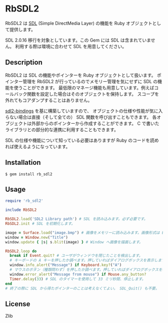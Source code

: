 # RbSDL2

RbSDL2 は [SDL](https://www.libsdl.org) (Simple DirectMedia Layer) の機能を
Ruby オブジェクトとして提供します。

SDL 2.0.16 移行を対象としています。この Gem には SDL は含まれていません。
利用する際は環境に合わせて SDL を用意してください。

## Description

RbSDL2 は SDL の機能やポインターを Ruby オブジェクトとして扱います。
ポインター管理を RbSDL2 が行っているのでメモリー管理を気にせずに SDL の機能を使うことができます。
最低限のマネージ機能も用意しています。例えばコールバック関数を設定した場合はそのオブジェクトを保持します。
スコープを外れてもコアダンプすることはありません。

[sdl2-bindings](https://rubygems.org/gems/sdl2-bindings) を基に構築していますので、
オブジェクトの仕様や性能が気に入らない場合は直接（そして全ての） SDL 関数を呼び出すこともできます。
各オブジェクトは外部からのポインターから作成することができます。
C で書いたライブラリとの部分的な連携に利用することもできます。

SDL の仕様や機能について知っている必要はありますが Ruby のコードを読めれば使えるようになっています。

## Installation

    $ gem install rb_sdl2

## Usage

```ruby
require 'rb_sdl2'

include RbSDL2

RbSDL2.load('SDL2 Library path') # SDL を読み込みます。必ず必要です。
RbSDL2.init # SDL を初期化します。

image = Surface.load("image.bmp") # 画像をメモリーに読み込みます。画像形式は BMP のみです。
window = Window.new("Title")
window.update { |s| s.blit(image) } # Window へ画像を描画します。

RbSDL2.loop do
  break if Event.quit? # ユーザがウィンドウを閉じたことを検出します。
  # キーボードの A キーを押したか調べます。押していればダイアログボックスを表示します。
  window.info_alert("Message") if Keyboard.key?("A")
  # マウスのボタン（種類問わず）を押したか調べます。押していればダイアログボックスを表示します。
  window.error_alert("Message from mouse") if Mouse.any_button?
  Timer.delay(33) # SDL のタイマーを使用して 33 ミリ秒間、停止します。
end
# 終了の際に SDL から得たポインターのことは考えなくてよい。 SDL_Quit() も不要。
```

## License

Zlib
